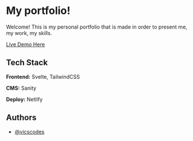 
# My portfolio!

Welcome! This is my personal portfolio that is made in order to present me, my work, my skills.

[Live Demo Here](https://victoria-martin.netlify.app/)

## Tech Stack

**Frontend:** Svelte, TailwindCSS

**CMS:** Sanity

**Deploy:** Netlify


## Authors

- [@vicscodes](https://www.github.com/vicscodes)


